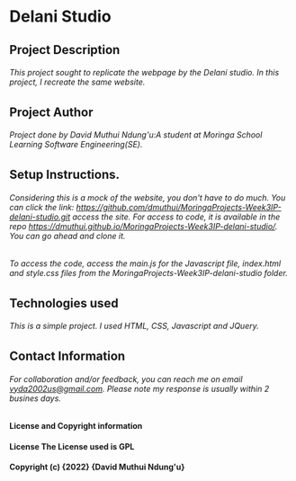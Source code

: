 # Delani Studio
## Project Description
###### This project sought to replicate the webpage by the Delani studio. In this project, I recreate the same website.

## Project Author
###### Project done by David Muthui Ndung'u:A student at Moringa School Learning Software Engineering(SE).

## Setup Instructions.
###### Considering this is a mock of the website, you don't have to do much. You can click the link: https://github.com/dmuthui/MoringaProjects-Week3IP-delani-studio.git access the site. For access to code, it is available in the repo https://dmuthui.github.io/MoringaProjects-Week3IP-delani-studio/. You can go ahead and clone it.
###### To access the code, access the main.js for the Javascript file, index.html and style.css files from the MoringaProjects-Week3IP-delani-studio folder.

## Technologies used
###### This is a simple project. I used HTML, CSS, Javascript and JQuery.

## Contact Information
###### For collaboration and/or feedback, you can reach me on email vyda2002us@gmail.com. Please note my response is usually within 2 busines days.

#### License and Copyright information
#### License The License used is GPL
#### Copyright (c) {2022} {David Muthui Ndung'u}